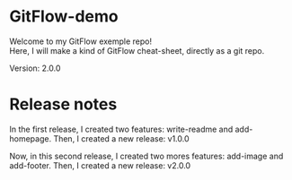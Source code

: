 # GitFlow-demo
Welcome to my GitFlow exemple repo!  
Here, I will make a kind of GitFlow cheat-sheet, directly as a git repo.  

Version: 2.0.0


# Release notes
In the first release, I created two features: write-readme and add-homepage.
Then, I created a new release: v1.0.0

Now, in this second release, I created two mores features: add-image and add-footer.
Then, I created a new release: v2.0.0